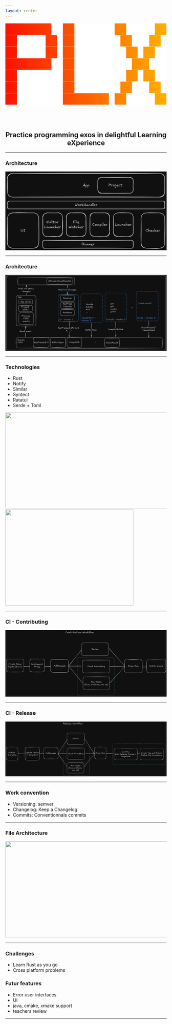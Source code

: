 ```yaml
---
layout: center
---
```


<center>

![logo](./static/logo.svg)

<br>
<br>

## Practice programming exos in delightful Learning eXperience

</center>

---

### Architecture

![architecture](./app-systems.png)

---

### Architecture

![architecture](./workflow.png)

---

### Technologies


- Rust
- Notify
- Similar
- Syntect
- Ratatui
- Serde + Toml

<div class="grid grid-cols-2 gap-4">
  <div>
<img src="/img/png/syntax_highlight.png" width="600" height="300">
  </div>
  <div>
<img src="/img/png/ratatui.png" width="400" height="300">
  </div>
</div>

---

### CI - Contributing

![architecture](./contributing-workflow.png)

---

### CI - Release

![architecture](./release-workflow.png)

---

### Work convention

- Versioning: semver 
- Changelog: Keep a Changelog 
- Commits: Conventionnals commits

---

### File Architecture


<img src="./img/svg/structure-exos.png" width="600" height="300">


---

### Challenges

- Learn Rust as you go
- Cross platform problems   

### Futur features

- Error user interfaces
- UI
- java, cmake, xmake support
- teachers review

---


